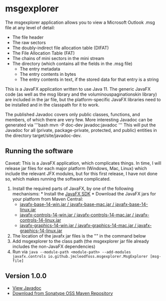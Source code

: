 # msgexplorer
The msgexplorer application allows you to view a Microsoft Outlook .msg file at any level of detail:
*   The file header
*   The raw sectors
*   The doubly-indirect file allocation table (DIFAT)
*   The File Allocation Table (FAT)
*   The chains of mini sectors in the mini stream
*   The directory (which contains all the fields in the .msg file)
    *   The entry metadata
    *   The entry contents in bytes
    *   The entry contents in text, if the stored data for that entry is a string

This is a JavaFX application written to use Java 11. The generic JavaFX code (as well as the msg library and the voluminouspaginationskin library) are
included in the jar file, but the platform-specific JavaFX libraries need to be installed and in the classpath for it to work.

The published Javadoc covers only public classes, functions, and members, of which there are very few. More interesting Javadoc can be generated via
'''bash
mvn -P doc-dev javadoc:javadoc
'''
This will put the Javadoc for all (private, package-private, protected, and public) entities in the directory target/site/javadoc-dev.

## Running the software
Caveat: This is a JavaFX application, which complicates things. In time, I will release jar files for each major platform (Windows, Mac, Linux) which include the relevant JFX modules, but for this first release, I have not done so, which makes running the software complicated.
1.   Install the required parts of JavaFX, by one of the following mechanisms:
    *   Install the [JavaFX SDK](https://gluonhq.com/products/javafx/)
    *   Download the JavaFX jars for your platform from Maven Central:
        *   [javafx-base-14-win.jar / javafx-base-mac.jar / javafx-base-14-linux.jar](https://mvnrepository.com/artifact/org.openjfx/javafx-base)
        *   [javafx-controls-14-win.jar / javafx-controls-14-mac.jar / javafx-controls-14-linux.jar](https://repo1.maven.org/maven2/org/openjfx/javafx-controls/14/)
        *   [javafx-graphics-14-win.jar / javafx-graphics-14-mac.jar / javafx-graphics-14-linux.jar](https://repo1.maven.org/maven2/org/openjfx/javafx-graphics/14/)
2.   The location of the javafx jar files is the "<module-path>" in the command below
3.   Add msgexplorer to the class path (the msgexplorer jar file already includes the non-JavaFX dependencies)
4.   Run via
    `java --module-path <module-path> --add-modules javafx.controls io.github.jmcleodfoss.msgexplorer.MsgExplorer [msg-file]`

## Version 1.0.0
*   [View Javadoc](https://javadoc.io/doc/io.github.jmcleodfoss/msgexplorer/1.0.0/io.github.jmcleodfoss.msgexplorer/module-summary.html)
*   [Download from Sonatype OSS Maven Repository](https://repo1.maven.org/maven2/io/github/jmcleodfoss/msgexplorer/1.0.0/msgexplorer-1.0.0.jar)
